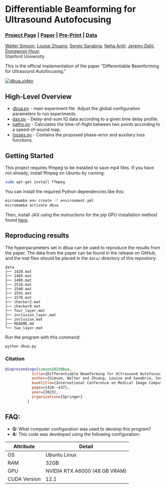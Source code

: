 # Differentiable Beamforming for Ultrasound Autofocusing
### [Project Page](https://www.waltersimson.com/dbua) | [Paper](https://link.springer.com/chapter/10.1007/978-3-031-43999-5_41) | [Pre-Print](https://waltersimson.com/dbua/static/pdfs/SimsonMICCAI2023.pdf) | [Data](https://github.com/waltsims/dbua/releases/tag/miccai2023)


[Walter Simson](https://waltersimson.com/),
[Louise Zhuang](https://profiles.stanford.edu/louise-zhuang),
[Sergio Sanabria](https://scholar.google.es/citations?hl=es&user=E7h77bAAAAAJ),
[Neha Antil](https://med.stanford.edu/profiles/neha-antil),
[Jeremy Dahl](https://med.stanford.edu/profiles/jeremy-dahl),
[Dongwoon Hyun](https://profiles.stanford.edu/dongwoon-hyun)<br>
Stanford University


This is the official implementation of the paper "Differentiable Beamforming for Ultrasound Autofocusing."

[![dbua_video](https://img.youtube.com/vi/cUoAsEA5snE/0.jpg)](https://www.youtube.com/watch?v=cUoAsEA5snE)

## High-Level Overview

 * [dbua.py](https://github.com/waltsims/dbua/blob/main/dbua.py) - main experiment file. Adjust the global configuration parameters to run experiments.
 * [das.py](https://github.com/waltsims/dbua/blob/main/das.py) -  Delay-and-sum IQ data according to a given time delay profile.
 * [paths.py](https://github.com/waltsims/dbua/blob/main/paths.py) - Calculates the time-of-flight between two points  according to a speed-of-sound map.
 * [losses.py](https://github.com/waltsims/dbua/blob/main/losses.py) - Contains the proposed phase-error and auxiliary loss functions.

## Getting Started

This project requires ffmpeg to be installed to save mp4 files. If you have not already, install ffmpeg on Ubuntu by running:

```bash
sudo apt-get install ffmpeg
```

You can install the required Python dependencies like this:

```bash
micromamba env create -f environment.yml
micromamba activate dbua
```

Then, install JAX using the instructions for the pip GPU installation method found [here](https://jax.readthedocs.io/en/latest/installation.html#pip-installation-gpu-cuda-installed-via-pip-easier).

## Reproducing results

The hyperparameters set in dbua can be used to reproduce the results from the paper. The data from the paper can be found in the release on GitHub, and the mat files should be placed in the `data/` directory of this repository:

```
data
├── 1420.mat
├── 1465.mat
├── 1480.mat
├── 1510.mat
├── 1540.mat
├── 1555.mat
├── 1570.mat
├── checker2.mat
├── checker8.mat
├── four_layer.mat
├── inclusion_layer.mat
├── inclusion.mat
├── README.md
└── two_layer.mat
```

Run the program with this command:

```bash
python dbua.py
```

### Citation

```Bibtex
@inproceedings{simson2023dbua,
            title={Differentiable Beamforming for Ultrasound Autofocusing},
            author={Simson, Walter and Zhuang, Louise and Sanabria, Sergio J and Antil, Neha and Dahl, Jeremy J and Hyun, Dongwoon},
            booktitle={International Conference on Medical Image Computing and Computer-Assisted Intervention},
            pages={428--437},
            year={2023},
            organization={Springer}
          }
```

## FAQ:

- **Q:** What computer configuration was used to develop this program?
- **A:** This code was developed using the following configuration:
  
| Attribute   | Detail                                |
|-------------|---------------------------------------|
| OS          |            Ubuntu Linux               |
| RAM         | 32GB                                  |
| GPU         | NVIDIA RTX A6000  (48 GB VRAM)        |
| CUDA Version| 12.1                                  |

